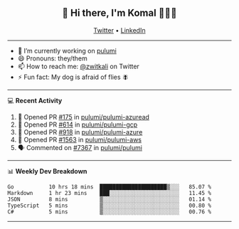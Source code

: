 <h2 align="center"> 👋 Hi there, I'm Komal 🧑🏾‍💻 </h2>
<p align="center">
    <a href="https://twitter.com/zwitkali">Twitter</a> •
    <a href="https://www.linkedin.com/in/komal-ali/">LinkedIn</a>
</p>

--------

- 🔭 I’m currently working on [pulumi](https://github.com/pulumi/pulumi)
- 😄 Pronouns: they/them
- 📫 How to reach me: [@zwitkali](https://twitter.com/zwitkali) on Twitter
- ⚡ Fun fact: My dog is afraid of flies 🪰

--------
💻 **Recent Activity**

<!--START_SECTION:activity-->
1. 💪 Opened PR [#175](https://github.com/pulumi/pulumi-azuread/pull/175) in [pulumi/pulumi-azuread](https://github.com/pulumi/pulumi-azuread)
2. 💪 Opened PR [#614](https://github.com/pulumi/pulumi-gcp/pull/614) in [pulumi/pulumi-gcp](https://github.com/pulumi/pulumi-gcp)
3. 💪 Opened PR [#918](https://github.com/pulumi/pulumi-azure/pull/918) in [pulumi/pulumi-azure](https://github.com/pulumi/pulumi-azure)
4. 💪 Opened PR [#1563](https://github.com/pulumi/pulumi-aws/pull/1563) in [pulumi/pulumi-aws](https://github.com/pulumi/pulumi-aws)
5. 🗣 Commented on [#7367](https://github.com/pulumi/pulumi/issues/7367) in [pulumi/pulumi](https://github.com/pulumi/pulumi)
<!--END_SECTION:activity-->

--------

📊 **Weekly Dev Breakdown**
<!--START_SECTION:waka-->
```text
Go           10 hrs 18 mins  █████████████████████▒░░░   85.07 % 
Markdown     1 hr 23 mins    ███░░░░░░░░░░░░░░░░░░░░░░   11.45 % 
JSON         8 mins          ▒░░░░░░░░░░░░░░░░░░░░░░░░   01.14 % 
TypeScript   5 mins          ▒░░░░░░░░░░░░░░░░░░░░░░░░   00.80 % 
C#           5 mins          ▒░░░░░░░░░░░░░░░░░░░░░░░░   00.76 % 
```
<!--END_SECTION:waka-->

--------